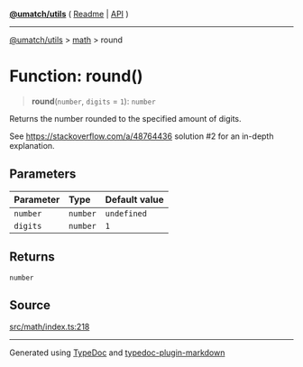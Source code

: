 [**@umatch/utils**](../../README.md) ( [Readme](../../README.md) \| [API](../../API.md) )

---

[@umatch/utils](../../API.md) > [math](../README.md) > round

# Function: round()

> **round**(`number`, `digits` = `1`): `number`

Returns the number rounded to the specified amount of digits.

See https://stackoverflow.com/a/48764436 solution #2 for an
in-depth explanation.

## Parameters

| Parameter | Type     | Default value |
| :-------- | :------- | :------------ |
| `number`  | `number` | `undefined`   |
| `digits`  | `number` | `1`           |

## Returns

`number`

## Source

[src/math/index.ts:218](https://github.com/umatch-oficial/utils/blob/fe3e40a/src/math/index.ts#L218)

---

Generated using [TypeDoc](https://typedoc.org/) and [typedoc-plugin-markdown](https://www.npmjs.com/package/typedoc-plugin-markdown)
